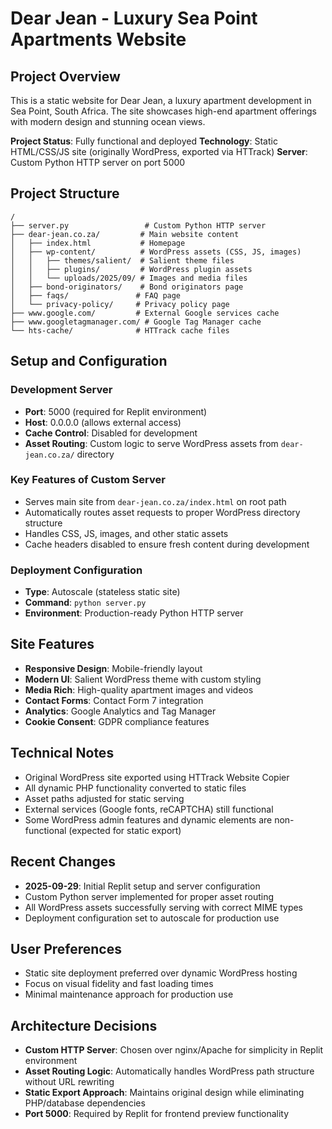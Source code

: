 # Dear Jean - Luxury Sea Point Apartments Website

## Project Overview
This is a static website for Dear Jean, a luxury apartment development in Sea Point, South Africa. The site showcases high-end apartment offerings with modern design and stunning ocean views.

**Project Status**: Fully functional and deployed
**Technology**: Static HTML/CSS/JS site (originally WordPress, exported via HTTrack)
**Server**: Custom Python HTTP server on port 5000

## Project Structure
```
/
├── server.py                 # Custom Python HTTP server
├── dear-jean.co.za/         # Main website content
│   ├── index.html           # Homepage
│   ├── wp-content/          # WordPress assets (CSS, JS, images)
│   │   ├── themes/salient/  # Salient theme files
│   │   ├── plugins/         # WordPress plugin assets
│   │   └── uploads/2025/09/ # Images and media files
│   ├── bond-originators/    # Bond originators page
│   ├── faqs/               # FAQ page
│   └── privacy-policy/     # Privacy policy page
├── www.google.com/         # External Google services cache
├── www.googletagmanager.com/ # Google Tag Manager cache
└── hts-cache/              # HTTrack cache files
```

## Setup and Configuration

### Development Server
- **Port**: 5000 (required for Replit environment)
- **Host**: 0.0.0.0 (allows external access)
- **Cache Control**: Disabled for development
- **Asset Routing**: Custom logic to serve WordPress assets from `dear-jean.co.za/` directory

### Key Features of Custom Server
- Serves main site from `dear-jean.co.za/index.html` on root path
- Automatically routes asset requests to proper WordPress directory structure  
- Handles CSS, JS, images, and other static assets
- Cache headers disabled to ensure fresh content during development

### Deployment Configuration
- **Type**: Autoscale (stateless static site)
- **Command**: `python server.py`
- **Environment**: Production-ready Python HTTP server

## Site Features
- **Responsive Design**: Mobile-friendly layout
- **Modern UI**: Salient WordPress theme with custom styling
- **Media Rich**: High-quality apartment images and videos
- **Contact Forms**: Contact Form 7 integration
- **Analytics**: Google Analytics and Tag Manager
- **Cookie Consent**: GDPR compliance features

## Technical Notes
- Original WordPress site exported using HTTrack Website Copier
- All dynamic PHP functionality converted to static files
- Asset paths adjusted for static serving
- External services (Google fonts, reCAPTCHA) still functional
- Some WordPress admin features and dynamic elements are non-functional (expected for static export)

## Recent Changes
- **2025-09-29**: Initial Replit setup and server configuration
- Custom Python server implemented for proper asset routing
- All WordPress assets successfully serving with correct MIME types
- Deployment configuration set to autoscale for production use

## User Preferences
- Static site deployment preferred over dynamic WordPress hosting
- Focus on visual fidelity and fast loading times
- Minimal maintenance approach for production use

## Architecture Decisions
- **Custom HTTP Server**: Chosen over nginx/Apache for simplicity in Replit environment
- **Asset Routing Logic**: Automatically handles WordPress path structure without URL rewriting
- **Static Export Approach**: Maintains original design while eliminating PHP/database dependencies
- **Port 5000**: Required by Replit for frontend preview functionality